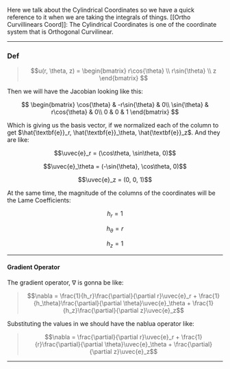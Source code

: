 Here we talk about the Cylindrical Coordinates so we have a quick reference to it when we are taking the integrals of things. 
[[Ortho Curvillinears Coord]]: The Cylindrical Coordinates is one of the coordinate system that is Orthogonal Curvilinear. 

$$\newcommand{\uvec}[1]{\hat{\textbf{#1}}}$$

---

### Def

> $$u(r, \theta, z) = 
> \begin{bmatrix}
>     r\cos{\theta} \\
>     r\sin{\theta} \\ 
>     z
> \end{bmatrix}
> $$

Then we will have the Jacobian looking like this: 

$$
\begin{bmatrix}
	\cos{\theta} & -r\sin{\theta} & 0\\ 
	\sin{\theta} & r\cos{\theta} & 0\\
	0 & 0 & 1
\end{bmatrix}
$$

Which is giving us the basis vector, if we normalized each of the column to get 
$\hat{\textbf{e}}_r, \hat{\textbf{e}}_\theta, \hat{\textbf{e}}_z$. And they are like: 

$$\uvec{e}_r = (\cos\theta, \sin\theta, 0)$$ 

$$\uvec{e}_\theta = (-\sin{\theta}, \cos\theta, 0)$$ 

$$\uvec{e}_z = (0, 0, 1)$$

At the same time, the magnitude of the columns of the coordinates will be the Lame Coefficients: 

$$h_r = 1$$ 

$$h_\theta = r$$

$$h_z = 1$$

---
#### Gradient Operator

The gradient operator, $\nabla$ is gonna be like: 

> $$\nabla = \frac{1}{h_r}\frac{\partial}{\partial r}\uvec{e}_r + \frac{1}{h_\theta}\frac{\partial}{\partial \theta}\uvec{e}_\theta + \frac{1}{h_z}\frac{\partial}{\partial z}\uvec{e}_z$$

Substituting the values in we should have the nablua operator like: 

> $$\nabla = \frac{\partial}{\partial r}\uvec{e}_r + \frac{1}{r}\frac{\partial}{\partial \theta}\uvec{e}_\theta + \frac{\partial}{\partial z}\uvec{e}_z$$

---

